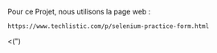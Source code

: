 Pour ce Projet, nous utilisons la page web :

```https://www.techlistic.com/p/selenium-practice-form.html```

<(")
